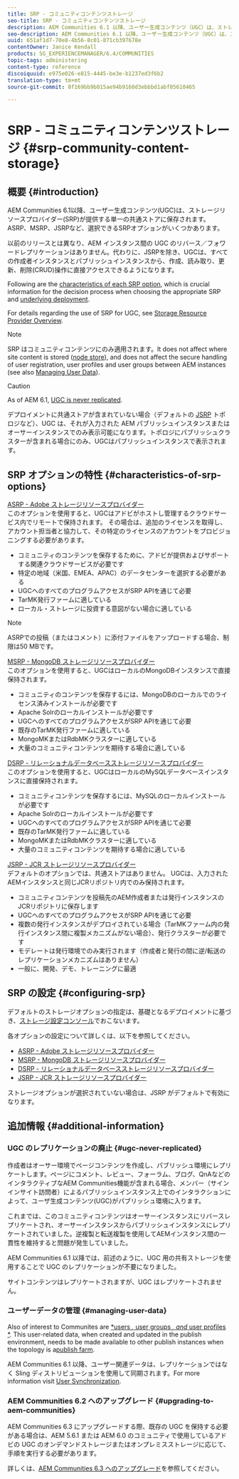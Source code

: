 ```yaml
---
title: SRP - コミュニティコンテンツストレージ
seo-title: SRP - コミュニティコンテンツストレージ
description: AEM Communities 6.1 以降、ユーザー生成コンテンツ（UGC）は、ストレージリソースプロバイダー（SRP）により提供される単一の共通ストアに格納されます
seo-description: AEM Communities 6.1 以降、ユーザー生成コンテンツ（UGC）は、ストレージリソースプロバイダー（SRP）により提供される単一の共通ストアに格納されます
uuid: 651af1d7-70e8-4b56-8c01-871cb397678e
contentOwner: Janice Kendall
products: SG_EXPERIENCEMANAGER/6.4/COMMUNITIES
topic-tags: administering
content-type: reference
discoiquuid: e975e026-e815-4445-be3e-b1237ed3f6b2
translation-type: tm+mt
source-git-commit: 8f169bb9b015ae94b9160d3ebbbd1abf85610465

---
```



# SRP - コミュニティコンテンツストレージ {#srp-community-content-storage}

## 概要 {#introduction}

AEM Communities 6.1以降、ユーザー生成コンテンツ(UGC)は、ストレージリソースプロバイダー(SRP)が提供する単一の共通ストアに保存されます。 ASRP、MSRP、JSRPなど、選択できるSRPオプションがいくつかあります。

以前のリリースとは異なり、AEM インスタンス間の UGC のリバース／フォワードレプリケーションはありません。代わりに、JSRPを除き、UGCは、すべての作成者インスタンスとパブリッシュインスタンスから、作成、読み取り、更新、削除(CRUD)操作に直接アクセスできるようになります。

Following are the [characteristics of each SRP option](#characteristics-of-srp-options), which is crucial information for the decision process when choosing the appropriate SRP and [underlying deployment](topologies.md).

For details regarding the use of SRP for UGC, see [Storage Resource Provider Overview](srp.md).

>[!NOTE]
>
>SRP はコミュニティコンテンツにのみ適用されます。It does not affect where site content is stored ([node store](../../help/sites-deploying/data-store-config.md)), and does not affect the secure handling of user registration, user profiles and user groups between AEM instances (see also [Managing User Data](#managing-user-data)).

>[!CAUTION]
>
>As of AEM 6.1, [UGC is never replicated](#ugc-never-replicated).
>
>デプロイメントに共通ストアが含まれていない場合（デフォルトの [JSRP](topologies.md#jsrp) トポロジなど）、UGC は、それが入力された AEM パブリッシュインスタンスまたはオーサーインスタンスでのみ表示可能になります。トポロジにパブリッシュクラスターが含まれる場合にのみ、UGCはパブリッシュインスタンスで表示されます。

## SRP オプションの特性 {#characteristics-of-srp-options}

[ASRP - Adobe ストレージリソースプロバイダー](asrp.md)\
このオプションを使用すると、UGCはアドビがホストし管理するクラウドサービス内でリモートで保持されます。 その場合は、追加のライセンスを取得し、アカウント担当者と協力して、その特定のライセンスのアカウントをプロビジョニングする必要があります。

* コミュニティのコンテンツを保存するために、アドビが提供およびサポートする関連クラウドサービスが必要です
* 特定の地域（米国、EMEA、APAC）のデータセンターを選択する必要がある
* UGCへのすべてのプログラムアクセスがSRP APIを通じて必要
* TarMK発行ファームに適している
* ローカル・ストレージに投資する意図がない場合に適している

>[!NOTE]
>
>ASRPでの投稿（またはコメント）に添付ファイルをアップロードする場合、制限は50 MBです。

[MSRP - MongoDB ストレージリソースプロバイダー](msrp.md)\
このオプションを使用すると、UGCはローカルのMongoDBインスタンスで直接保持されます。

* コミュニティのコンテンツを保存するには、MongoDBのローカルでのライセンス済みインストールが必要です
* Apache Solrのローカルインストールが必要です
* UGCへのすべてのプログラムアクセスがSRP APIを通じて必要
* 既存のTarMK発行ファームに適している
* MongoMKまたはRdbMKクラスターに適している
* 大量のコミュニティコンテンツを期待する場合に適している

[DSRP - リレーショナルデータベースストレージリソースプロバイダー](dsrp.md)\
このオプションを使用すると、UGCはローカルのMySQLデータベースインスタンスに直接保持されます。

* コミュニティコンテンツを保存するには、MySQLのローカルインストールが必要です
* Apache Solrのローカルインストールが必要です
* UGCへのすべてのプログラムアクセスがSRP APIを通じて必要
* 既存のTarMK発行ファームに適している
* MongoMKまたはRdbMKクラスターに適している
* 大量のコミュニティコンテンツを期待する場合に適している

[JSRP - JCR ストレージリソースプロバイダー](jsrp.md)\
デフォルトのオプションでは、共通ストアはありません。 UGCは、入力されたAEMインスタンスと同じJCRリポジトリ内でのみ保持されます。

* コミュニティコンテンツを投稿先のAEM作成者または発行インスタンスのJCRリポジトリに保存します
* UGCへのすべてのプログラムアクセスがSRP APIを通じて必要
* 複数の発行インスタンスがデプロイされている場合（TarMKファーム内の発行インスタンス間に複製メカニズムがない場合）、発行クラスターが必要です
* モデレートは発行環境でのみ実行されます（作成者と発行の間に逆/転送のレプリケーションメカニズムはありません）
* 一般に、開発、デモ、トレーニングに最適

## SRP の設定 {#configuring-srp}

デフォルトのストレージオプションの指定は、基礎となるデプロイメントに基づき、[ストレージ設定コンソール](srp-config.md)でおこないます。

各オプションの設定について詳しくは、以下を参照してください。

* [ASRP - Adobe ストレージリソースプロバイダー](asrp.md)
* [MSRP - MongoDB ストレージリソースプロバイダー](msrp.md)
* [DSRP - リレーショナルデータベースストレージリソースプロバイダー](dsrp.md)
* [JSRP - JCR ストレージリソースプロバイダー](jsrp.md)

ストレージオプションが選択されていない場合は、JSRP がデフォルトで有効になります。

## 追加情報 {#additional-information}

### UGC のレプリケーションの廃止 {#ugc-never-replicated}

作成者はオーサー環境でページコンテンツを作成し、パブリッシュ環境にレプリケートします。ページにコメント、レビュー、フォーラム、ブログ、QnAなどのインタラクティブなAEM Communities機能が含まれる場合、メンバー（サインインサイト訪問者）によるパブリッシュインスタンス上でのインタラクションによって、ユーザ生成コンテンツ(UGC)がパブリッシュ環境に入ります。

これまでは、このコミュニティコンテンツはオーサーインスタンスにリバースレプリケートされ、オーサーインスタンスからパブリッシュインスタンスにレプリケートされていました。逆複製と転送複製を使用してAEMインスタンス間の一貫性を維持すると問題が発生していました。

AEM Communities 6.1 以降では、前述のように、UGC 用の共有ストレージを使用することで UGC のレプリケーションが不要になりました。

サイトコンテンツはレプリケートされますが、UGC はレプリケートされません。

### ユーザーデータの管理 {#managing-user-data}

Also of interest to Communites are [*users *,* user groups *, and* user profiles *](users.md). This user-related data, when created and updated in the publish environment, needs to be made available to other publish instances when the topology is a[publish farm](../../help/sites-deploying/recommended-deploys.md#tarmk-farm).

AEM Communities 6.1 以降、ユーザー関連データは、レプリケーションではなく Sling ディストリビューションを使用して同期されます。For more information visit [User Synchronization](sync.md).

### AEM Communities 6.2 へのアップグレード {#upgrading-to-aem-communities}

AEM Communities 6.3 にアップグレードする際、既存の UGC を保持する必要がある場合は、AEM 5.6.1 または AEM 6.0 のコミュニティで使用しているアドビの UGC のオンデマンドストレージまたはオンプレミスストレージに応じて、手順を実行する必要があります。

詳しくは、[AEM Communities 6.3 へのアップグレード](upgrade.md)を参照してください。
